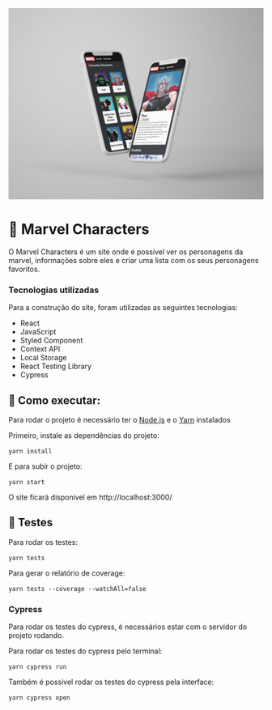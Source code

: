 ![Logo Marvel](./docs/banner.png)

# :superhero: Marvel Characters

O Marvel Characters é um site onde é possivel ver os personagens da marvel, informações sobre eles e criar uma lista com os seus personagens favoritos.

### Tecnologias utilizadas
Para a construção do site, foram utilizadas as seguintes tecnologias:

- React
- JavaScript
- Styled Component
- Context API
- Local Storage
- React Testing Library
- Cypress


## :rocket: Como executar:

Para rodar o projeto é necessário ter o [Node.js](https://nodejs.org/en/) e o [Yarn](https://classic.yarnpkg.com/lang/en/docs/install/#windows-stable) instalados

Primeiro, instale as dependências do projeto:

```
yarn install
```

E para subir o projeto:

```
yarn start
```

O site ficará disponível em http://localhost:3000/


## :test_tube: Testes

Para rodar os testes:

```
yarn tests
```

Para gerar o relatório de coverage: 

```
yarn tests --coverage --watchAll=false
```
### Cypress
Para rodar os testes do cypress, é necessários estar com o servidor do projeto rodando.

Para rodar os testes do cypress pelo terminal:

```
yarn cypress run
```
Também é possivel rodar os testes do cypress pela interface:

```
yarn cypress open
```
